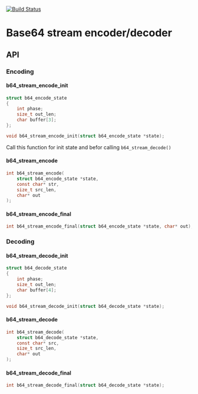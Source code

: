 [![Build Status](https://travis-ci.com/ikrivosheev/base64.svg?branch=master)](https://travis-ci.com/ikrivosheev/base64)

# Base64 stream encoder/decoder

## API

### Encoding

#### b64_stream_encode_init

```c
struct b64_encode_state 
{
    int phase;
    size_t out_len;
    char buffer[3];
};

void b64_stream_encode_init(struct b64_encode_state *state);
```

Call this function for init state and befor calling `b64_stream_decode()`


#### b64_stream_encode

```c
int b64_stream_encode(
    struct b64_encode_state *state,
    const char* str,
    size_t src_len,
    char* out
);
```

#### b64_stream_encode_final

```c
int b64_stream_encode_final(struct b64_encode_state *state, char* out);
```

### Decoding

#### b64_stream_decode_init

```c
struct b64_decode_state 
{
    int phase;
    size_t out_len;
    char buffer[4];
};

void b64_stream_decode_init(struct b64_decode_state *state);
```

#### b64_stream_decode

```c
int b64_stream_decode(
    struct b64_decode_state *state, 
    const char* src, 
    size_t src_len, 
    char* out
);
```

#### b64_stream_decode_final

```c
int b64_stream_decode_final(struct b64_decode_state *state);
```
